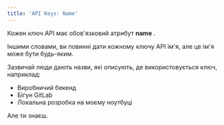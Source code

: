 ```yaml
---
title: 'API Keys: Name'
---
```


Кожен ключ API має обов'язковий атрибут **name** .

Іншими словами, ви повинні дати кожному ключу API ім'я, але це ім'я може бути будь-яким.

Зазвичай люди дають назви, які описують, де використовується ключ, наприклад:

- Виробничий бекенд
- Бігун GitLab
- Локальна розробка на моєму ноутбуці

Але ти знаєш.

